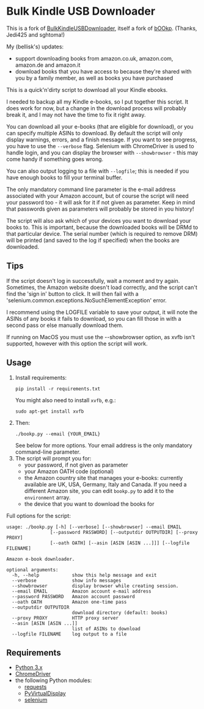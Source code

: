 # Bulk Kindle USB Downloader


This is a fork of [BulkKindleUSBDownloader](https://github.com/Jedi425/BulkKindleUSBDownloader), itself a fork of
[bOOkp](https://github.com/sghctoma/bOOkp). (Thanks, Jedi425 and sghtoma!)

My (bellisk's) updates:
- support downloading books from amazon.co.uk, amazon.com, amazon.de and amazon.it
- download books that you have access to because they're shared with you by a family member, as well as books you
  have purchased

This is a quick'n'dirty script to download all your Kindle ebooks.

I needed to backup all my Kindle e-books, so I put together this script. It does
work for now, but a change in the download process will probably break it, and I
may not have the time to fix it right away.

You can download all your e-books (that are eligible for download), or you can
specify multiple ASINs to download. By default the script will only display
warnings, errors, and a finish message. If you want to see progress, you have to
use the `--verbose` flag. Selenium with ChromeDriver is used to handle login,
and you can display the browser with `--showbrowser` - this may come handy if
something goes wrong.

You can also output logging to a file with `--logfile`; this is needed if you have 
enough books to fill your terminal buffer.

The only mandatory command line parameter is the e-mail address associated with
your Amazon account, but of course the script will need your password too - it
will ask for it if not given as parameter. Keep in mind that passwords given as
parameters will probably be stored in you history!

The script will also ask which of your devices you want to download your books
to. This is important, because the downloaded books will be DRMd to that
particular device. The serial number (which is required to remove DRM) will be
printed (and saved to the log if specified) when the books are downloaded.

## Tips

If the script doesn't log in successfully, wait a moment and try again. Sometimes, 
the Amazon website doesn't load correctly, and the script can't find the 'sign in' 
button to click. It will then fail with a 'selenium.common.exceptions.NoSuchElementException' 
error.

I recommend using the LOGFILE variable to save your output, it will note the ASINs of 
any books it fails to download, so you can fill those in with a second pass or else
manually download them.

If running on MacOS you must use the --showbrowser option, as xvfb isn't supported, however with this option the script will work.

## Usage

1. Install requirements:
   ```shell
   pip install -r requirements.txt
   ```
   You might also need to install `xvfb`, e.g.:
   ```shell
   sudo apt-get install xvfb
   ```
2. Then:
   ```shell
   ./bookp.py --email {YOUR_EMAIL}
   ```
   See below for more options. Your email address is the only mandatory command-line parameter.
3. The script will prompt you for:
   - your password, if not given as parameter
   - your Amazon OATH code (optional)
   - the Amazon country site that manages your e-books: currently available are UK, USA, Germany, Italy and Canada.
     If you need a different Amazon site, you can edit `bookp.py` to add it to the `environment` array.
   - the device that you want to download the books for

Full options for the script:

```
usage: ./bookp.py [-h] [--verbose] [--showbrowser] --email EMAIL
                [--password PASSWORD] [--outputdir OUTPUTDIR] [--proxy PROXY]
                [--oath OATH] [--asin [ASIN [ASIN ...]]] [--logfile FILENAME]

Amazon e-book downloader.

optional arguments:
  -h, --help            show this help message and exit
  --verbose             show info messages
  --showbrowser         display browser while creating session.
  --email EMAIL         Amazon account e-mail address
  --password PASSWORD   Amazon account password
  --oath OATH           Amazon one-time pass
  --outputdir OUTPUTDIR
                        download directory (default: books)
  --proxy PROXY         HTTP proxy server
  --asin [ASIN [ASIN ...]]
                        list of ASINs to download
  --logfile FILENAME    log output to a file
```

## Requirements

* [Python 3.x](https://www.python.org)
* [ChromeDriver](https://sites.google.com/a/chromium.org/chromedriver/downloads)
* the following Python modules:
  * [requests](https://pypi.org/project/requests/)
  * [PyVirtualDisplay](https://pypi.org/project/PyVirtualDisplay/)
  * [selenium](https://pypi.org/project/selenium/)
